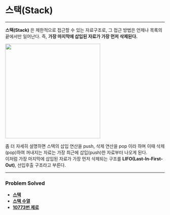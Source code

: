 # 스택(Stack)

------

**스택(Stack)** 은 제한적으로 접근할 수 있는 자료구조로, 그 접근 방법은 언제나 목록의 끝에서만 일어난다. 즉, **가장 마지막에 삽입된 자료가 가장 먼저 삭제된다.**

<img src="https://github.com/ChanghyunRyu/Python_CodingTest_note/assets/83490220/8b122e91-05ad-4c4f-9ae5-21d2d60ebebf" height="300">

좀 더 자세히 설명하면 스택의 삽입 연산을 push, 삭제 연산을 pop 이라 하며 이때 삭제(pop)하여 꺼내지는 자료는 가장 최근에 삽입(push)한 자료부터 나오게 된다.  
이처럼 가장 마지막에 삽입된 자료가 가장 먼저 삭제되는 구조를 **LIFO(Last-In-First-Out)**, 선입후출 구조라고 부른다.

------

### Problem Solved

- [**스택**](https://github.com/ChanghyunRyu/Python_CodingTest_note/tree/main/stack/stack)
- [**스택 수열**](https://github.com/ChanghyunRyu/Python_CodingTest_note/tree/main/stack/stack%20sequence)
- [**10773번 제로**](https://github.com/ChanghyunRyu/Python_CodingTest_note/tree/main/stack/zero)
